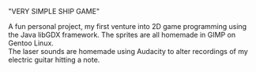 "VERY SIMPLE SHIP GAME"

A fun personal project, my first venture into 2D game programming using 
the Java libGDX framework.  The sprites are all homemade in GIMP on Gentoo Linux.  
The laser sounds are homemade using Audacity to alter recordings of my electric 
guitar hitting a note.  
